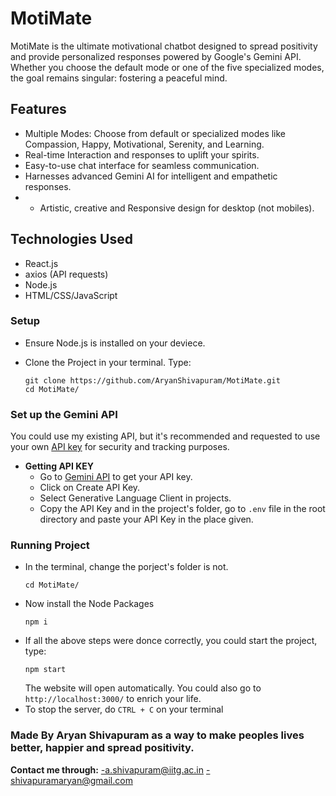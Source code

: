 # MotiMate

MotiMate is the ultimate motivational chatbot designed to spread positivity and provide personalized responses powered by Google's Gemini API. Whether you choose the default mode or one of the five specialized modes, the goal remains singular: fostering a peaceful mind.

## Features

- Multiple Modes: Choose from default or specialized modes like Compassion, Happy, Motivational, Serenity, and Learning.
- Real-time Interaction and responses to uplift your spirits.
- Easy-to-use chat interface for seamless communication.
- Harnesses advanced Gemini AI for intelligent and empathetic responses.
- - Artistic, creative and Responsive design for desktop (not mobiles).

## Technologies Used

- React.js
- axios (API requests)
- Node.js
- HTML/CSS/JavaScript
  
### Setup

- Ensure Node.js is installed on your deviece.
- Clone the Project in your terminal. Type:
  
  ```
  git clone https://github.com/AryanShivapuram/MotiMate.git
  cd MotiMate/
  ```

### Set up the Gemini API
You could use my existing API, but it's recommended and requested to use your own [API key](https://aistudio.google.com/app/apikey) for security and tracking purposes.


- **Getting API KEY**
  - Go to [Gemini API](https://aistudio.google.com/app/apikey) to get your API key.
  - Click on Create API Key.
  - Select Generative Language Client in projects.
  -  Copy the API Key and in the project's folder, go to `.env` file in the root directory and paste your API Key in the place given.


### Running Project

- In the terminal, change the porject's folder is not.
  ```
  cd MotiMate/
  ```
- Now install the Node Packages
  ```
  npm i
  ```
- If all the above steps were donce correctly, you could start the project, type:
  ```
  npm start
  ```
  The website will open automatically. You could also go to `http://localhost:3000/` to enrich your life.
- To stop the server, do `CTRL + C` on your terminal

### Made By Aryan Shivapuram as a way to make peoples lives better, happier and spread positivity. 

**Contact me through:**
-a.shivapuram@iitg.ac.in
-shivapuramaryan@gmail.com
